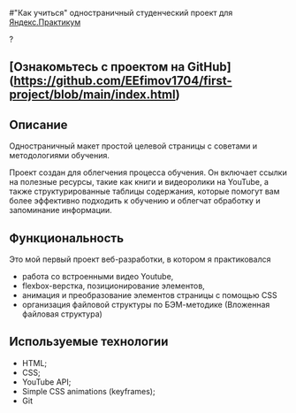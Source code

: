 #"Как учиться" одностраничный студенческий проект для [Яндекс.Практикум](https://practicum.com)

?


## [Ознакомьтесь с проектом на GitHub] (https://github.com/EEfimov1704/first-project/blob/main/index.html)

## Описание

Одностраничный макет простой целевой страницы с советами и методологиями обучения.

Проект создан для облегчения процесса обучения. Он включает ссылки на полезные ресурсы, такие как книги и видеоролики на YouTube, а также структурированные таблицы содержания, которые помогут вам более эффективно подходить к обучению и облегчат обработку и запоминание информации.

## Функциональность

Это мой первый проект веб-разработки, в котором я практиковался

* работа со встроенными видео Youtube,
* flexbox-верстка, позиционирование элементов,
* анимация и преобразование элементов страницы с помощью CSS
* организация файловой структуры по БЭМ-методике (Вложенная файловая структура)

## Используемые технологии

* HTML;
* CSS;
* YouTube API;
* Simple CSS animations (keyframes);
* Git
